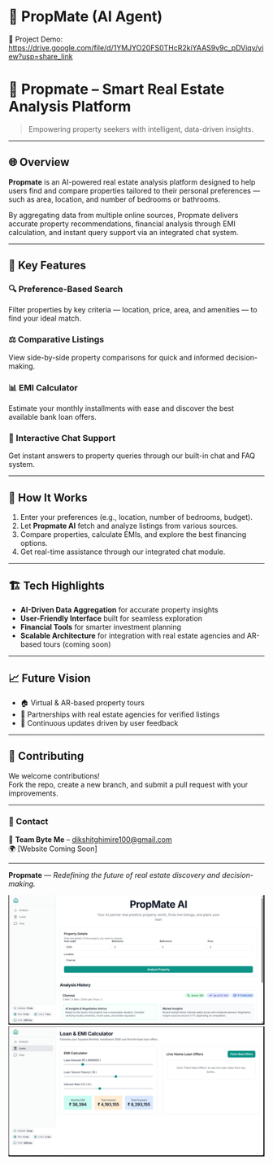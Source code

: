 # 🚀 PropMate (AI Agent)

🎥 Project Demo:
https://drive.google.com/file/d/1YMJYO20FS0THcR2kiYAAS9v9c_pDViqv/view?usp=share_link


# 🏡 Propmate – Smart Real Estate Analysis Platform

> Empowering property seekers with intelligent, data-driven insights.

---

## 🌐 Overview

**Propmate** is an AI-powered real estate analysis platform designed to help users find and compare properties tailored to their personal preferences — such as area, location, and number of bedrooms or bathrooms.

By aggregating data from multiple online sources, Propmate delivers accurate property recommendations, financial analysis through EMI calculation, and instant query support via an integrated chat system.

---

## 🚀 Key Features

### 🔍 Preference-Based Search  
Filter properties by key criteria — location, price, area, and amenities — to find your ideal match.

### ⚖️ Comparative Listings  
View side-by-side property comparisons for quick and informed decision-making.

### 📊 EMI Calculator  
Estimate your monthly installments with ease and discover the best available bank loan offers.

### 💬 Interactive Chat Support  
Get instant answers to property queries through our built-in chat and FAQ system.

---

## 🧠 How It Works
1. Enter your preferences (e.g., location, number of bedrooms, budget).  
2. Let **Propmate AI** fetch and analyze listings from various sources.  
3. Compare properties, calculate EMIs, and explore the best financing options.  
4. Get real-time assistance through our integrated chat module.

---

## 🏗️ Tech Highlights
- **AI-Driven Data Aggregation** for accurate property insights  
- **User-Friendly Interface** built for seamless exploration  
- **Financial Tools** for smarter investment planning  
- **Scalable Architecture** for integration with real estate agencies and AR-based tours (coming soon)

---

## 📈 Future Vision
- 🏠 Virtual & AR-based property tours  
- 🤝 Partnerships with real estate agencies for verified listings  
- 🔁 Continuous updates driven by user feedback

---

## 🤝 Contributing
We welcome contributions!  
Fork the repo, create a new branch, and submit a pull request with your improvements.

---

### 💬 Contact
📧 **Team Byte Me** – dikshitghimire100@gmail.com  
🌍 [Website Coming Soon]

---

**Propmate** — *Redefining the future of real estate discovery and decision-making.*

![Banner](1st.png)
![Banner](2nd.png)



